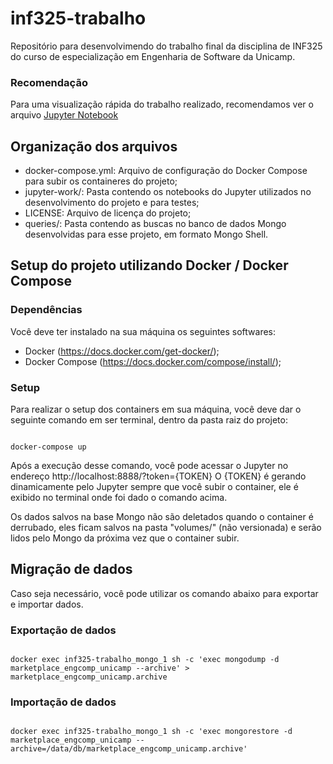 # inf325-trabalho
Repositório para desenvolvimendo do trabalho final da disciplina de INF325 do curso de especialização em Engenharia de Software da Unicamp.

<!-- [![Binder](https://mybinder.org/badge_logo.svg)](https://mybinder.org/v2/gh/erikjborges/inf325-trabalho/master) -->

### Recomendação

Para uma visualização rápida do trabalho realizado, recomendamos ver o arquivo [Jupyter Notebook](jupyter-work/VendedoresProdutos_Mongo.ipynb)

## Organização dos arquivos

 - docker-compose.yml: Arquivo de configuração do Docker Compose para subir os containeres do projeto;
 - jupyter-work/: Pasta contendo os notebooks do Jupyter utilizados no desenvolvimento do projeto e para testes;
 - LICENSE: Arquivo de licença do projeto;
 - queries/: Pasta contendo as buscas no banco de dados Mongo desenvolvidas para esse projeto, em formato Mongo Shell.


## Setup do projeto utilizando Docker / Docker Compose

### Dependências

Você deve ter instalado na sua máquina os seguintes softwares:
 - Docker (https://docs.docker.com/get-docker/);
 - Docker Compose (https://docs.docker.com/compose/install/);

### Setup

Para realizar o setup dos containers em sua máquina, você deve dar o seguinte comando em ser terminal, dentro da pasta raiz do projeto:

```shell

docker-compose up

```

Após a execução desse comando, você pode acessar o Jupyter no endereço http://localhost:8888/?token={TOKEN}
O {TOKEN} é gerando dinamicamente pelo Jupyter sempre que você subir o container, ele é exibido no terminal onde foi dado o comando acima.

Os dados salvos na base Mongo não são deletados quando o container é derrubado, eles ficam salvos na pasta "volumes/" (não versionada) e serão lidos pelo Mongo da próxima vez que o container subir.

## Migração de dados

Caso seja necessário, você pode utilizar os comando abaixo para exportar e importar dados.


### Exportação de dados

```shell

docker exec inf325-trabalho_mongo_1 sh -c 'exec mongodump -d marketplace_engcomp_unicamp --archive' > marketplace_engcomp_unicamp.archive

```

### Importação de dados

```shell

docker exec inf325-trabalho_mongo_1 sh -c 'exec mongorestore -d marketplace_engcomp_unicamp --archive=/data/db/marketplace_engcomp_unicamp.archive'

```
